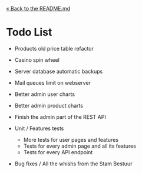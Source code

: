 [&laquo; Back to the README.md](../README.md)

# Todo List
- Products old price table refactor
- Casino spin wheel

- Server database automatic backups
- Mail queues limit on webserver
- Better admin user charts
- Better admin product charts
- Finish the admin part of the REST API
- Unit / Features tests
    - More tests for user pages and features
    - Tests for every admin page and all its features
    - Tests for every API endpoint
- Bug fixes / All the whishs from the Stam Bestuur
